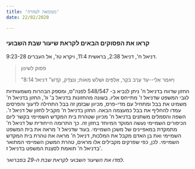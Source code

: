 ```yaml
---
title: 'מטומאה לטהרה'
date: 22/02/2020

---
```


### קראו את הפסוקים הבאים לקראת שיעור שבת השבועי
דניאל ח', דניאל 2:38, בראשית 11:4, ויקרא טז', אל העברים 9:23-28.

> <p>פסוק לשינון</p>
> "וַיֹּאמֶר אֵלַי--עַד עֶרֶב בֹּקֶר, אַלְפַּיִם וּשְׁלֹשׁ מֵאוֹת; וְנִצְדַּק, קֹדֶשׁ" דניאל 8:14

החזון שדווח בדניאל ח' ניתן לנביא ב- 548/547 לפנה"ס, ומספק הבהרות משמעותיות לגבי המשפט שדניאל ז' מתייחס אליו. בשונה מהחזונות בדניאל ב' וז', החזון בדניאל ח' משמיט את בבל ומתחיל עם מדי-פרס, מכיוון שבזמן זה בבל התחילה לדעוך והפרסים עמדו להחליף את בבל כמעצמה הבאה. החזון בדניאל ח' מקביל לחזון של דניאל ז'. השפה והסמלים משתנים בדניאל ח' מכיוון שטהרת בית המקדש השמיימי בקשר ליום הכיפורים השמיימי נעשה המוקד המיוחד בחזון זה. כך התרומה הייחודית של דניאל ח' מתמקדת במאפיינים של משכן השמיימי. בעוד שדניאל ז' מראה את בית המשפט השמיימי ואת בן האדם מקבל את המלכות, דניאל ח' מראה את טהרת בית המקדש השמיימי. לכן, כפי שפרקים מקבילים אלו מראים, טהרת המשכן השמיימי המתואר בדניאל ח' תואמת לסצנת המשפט בדניאל ז'. 

_למדו את השיעור השבועי לקראת שבת ה-29 בפברואר._